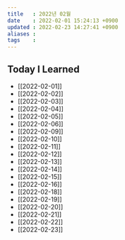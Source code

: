 ```yaml
---
title   : 2022년 02월 
date    : 2022-02-01 15:24:13 +0900
updated : 2022-02-23 14:27:41 +0900
aliases : 
tags    : 
---
```

## Today I Learned 
- [[2022-02-01]]
- [[2022-02-02]]
- [[2022-02-03]]
- [[2022-02-04]]
- [[2022-02-05]]
- [[2022-02-06]]
- [[2022-02-09]]
- [[2022-02-10]]
- [[2022-02-11]]
- [[2022-02-12]]
- [[2022-02-13]]
- [[2022-02-14]]
- [[2022-02-15]]
- [[2022-02-16]]
- [[2022-02-18]]
- [[2022-02-19]]
- [[2022-02-20]]
- [[2022-02-21]]
- [[2022-02-22]]
- [[2022-02-23]]
